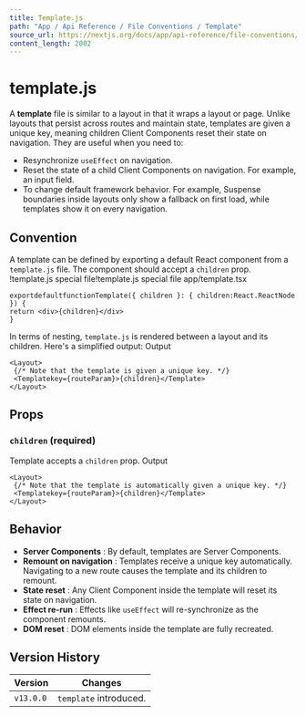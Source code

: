 ```yaml
---
title: Template.js
path: "App / Api Reference / File Conventions / Template"
source_url: https://nextjs.org/docs/app/api-reference/file-conventions/template
content_length: 2002
---
```


# template.js
A **template** file is similar to a layout in that it wraps a layout or page. Unlike layouts that persist across routes and maintain state, templates are given a unique key, meaning children Client Components reset their state on navigation.
They are useful when you need to:
  * Resynchronize `useEffect` on navigation.
  * Reset the state of a child Client Components on navigation. For example, an input field.
  * To change default framework behavior. For example, Suspense boundaries inside layouts only show a fallback on first load, while templates show it on every navigation.


## Convention
A template can be defined by exporting a default React component from a `template.js` file. The component should accept a `children` prop.
!template.js special file!template.js special file
app/template.tsx
```
exportdefaultfunctionTemplate({ children }: { children:React.ReactNode }) {
return <div>{children}</div>
}
```

In terms of nesting, `template.js` is rendered between a layout and its children. Here's a simplified output:
Output
```
<Layout>
 {/* Note that the template is given a unique key. */}
 <Templatekey={routeParam}>{children}</Template>
</Layout>
```

## Props
### `children` (required)
Template accepts a `children` prop.
Output
```
<Layout>
 {/* Note that the template is automatically given a unique key. */}
 <Templatekey={routeParam}>{children}</Template>
</Layout>
```

## Behavior
  * **Server Components** : By default, templates are Server Components.
  * **Remount on navigation** : Templates receive a unique key automatically. Navigating to a new route causes the template and its children to remount.
  * **State reset** : Any Client Component inside the template will reset its state on navigation.
  * **Effect re-run** : Effects like `useEffect` will re-synchronize as the component remounts.
  * **DOM reset** : DOM elements inside the template are fully recreated.


## Version History
Version| Changes  
---|---  
`v13.0.0`| `template` introduced.
